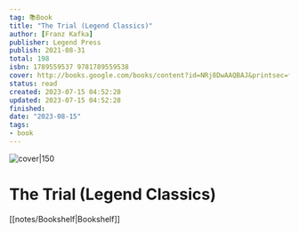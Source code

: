```yaml
---
tag: 📚Book
title: "The Trial (Legend Classics)"
author: [Franz Kafka]
publisher: Legend Press
publish: 2021-08-31
total: 198
isbn: 1789559537 9781789559538
cover: http://books.google.com/books/content?id=NRj8DwAAQBAJ&printsec=frontcover&img=1&zoom=1&edge=curl&source=gbs_api
status: read
created: 2023-07-15 04:52:28
updated: 2023-07-15 04:52:28
finished: 
date: "2023-08-15"
tags:
- book
---
```


![cover|150](http://books.google.com/books/content?id=NRj8DwAAQBAJ&printsec=frontcover&img=1&zoom=1&edge=curl&source=gbs_api)

# The Trial (Legend Classics)
[[notes/Bookshelf|Bookshelf]]